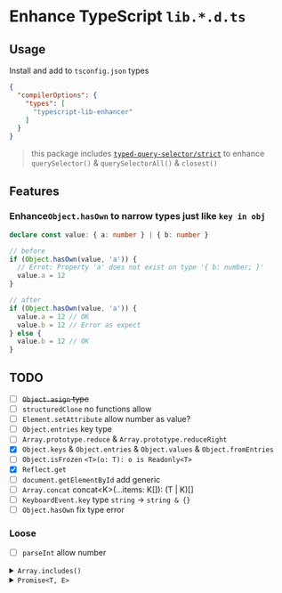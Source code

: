 # Enhance TypeScript `lib.*.d.ts`

## Usage

Install and add to `tsconfig.json` types
```json
{
  "compilerOptions": {
    "types": [
      "typescript-lib-enhancer"
    ]
  }
}
```
> this package includes [`typed-query-selector/strict`](https://github.com/g-plane/typed-query-selector) to enhance `querySelector()` & `querySelectorAll()` & `closest()`

## Features

### Enhance`Object.hasOwn` to narrow types just like `key in obj`
```ts
declare const value: { a: number } | { b: number }

// before 
if (Object.hasOwn(value, 'a')) {
  // Errot: Property 'a' does not exist on type '{ b: number; }'
  value.a = 12
}

// after
if (Object.hasOwn(value, 'a')) {
  value.a = 12 // OK
  value.b = 12 // Error as expect
} else {
  value.b = 12 // OK
}
```

## TODO

- [ ] ~~`Object.asign` type~~
- [ ] `structuredClone` no functions allow
- [ ] `Element.setAttribute` allow number as value?
- [ ] `Object.entries` key type 
- [ ] `Array.prototype.reduce` & `Array.prototype.reduceRight`
- [x] `Object.keys` & `Object.entries` & `Object.values` & `Object.fromEntries`
- [ ] `Object.isFrozen` `<T>(o: T): o is Readonly<T>`
- [x] `Reflect.get`
- [ ] `document.getElementById` add generic
- [ ] `Array.concat` concat\<K\>(...items: K[]): (T | K)[]
- [ ] `KeyboardEvent.key` type `string` -> `string & {}`
- [ ] `Object.hasOwn` fix type error 

### Loose
- [ ] `parseInt` allow number

<details>
  <summary><code>Array.includes()</code></summary>
  
  ```ts
  enum A {
    A1 = "A1",
    A2 = "A2",
    B1 = "B1"
  }
  const a: string = ""
  const Akeys: A[] = Object.keys(A)    
  // should not error
  // error: type string not assignable to type A
  if (Akeys.includes(a)) {
    // a should be A
    // a: string
    a 
  } else {
    // a should still be string
    // a: string
    a
  }
  ```
</details>

<details>
  <summary><code>Promise&lt;T, E&gt;</code></summary>

  Add error generic for Promise
</details>

<!-- and more :
  KeyboardEvent.key types string -> ({} & string) | 'Escape' ...
  more detai: https://developer.mozilla.org/en-US/docs/Web/API/UI_Events/Keyboard_event_key_values
  eslint plugin 
    rule : Object.keys() & Object.entries & Object.values not allow number and Symbol
    
 -->